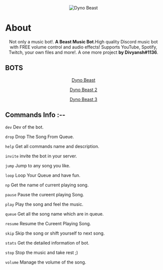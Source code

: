 
<div align = "center">
  
<img src="https://cdn.discordapp.com/attachments/872388989104058408/872389131379040266/Dyno_Beast_1-without-bg.png" alt="Dyno Beast">
  
<div align="left">
<h1>About</h1>
<div align="center">
  
Not only a music bot!. <b>A Beast Music Bot</b>.High quality Discord music bot with FREE volume control and audio effects! Supports YouTube, Spotify, Twitch, your own files and more!. A one more project <b>by Divyansh#1136</b>.
 
  
<div align="left">
<h2> BOTS </h2>
<div align="center">
  
  
  
[Dyno Beast](https://discord.com/oauth2/authorize?client_id=870226869700673556&permissions=137505524544&scope=bot)
  
[Dyno Beast 2](https://discord.com/oauth2/authorize?client_id=870649530616537188&permissions=137505524544&scope=bot)
  
[Dyno Beast 3](https://discord.com/oauth2/authorize?client_id=870662066569089055&permissions=137505524544&scope=bot)
  
  
<div align = 'left'>
  

<h2>Commands Info :--</h2>
  
`dev`
Dev of the bot.
  
`drop`
Drop The Song From Queue.
  
`help`
Get all commands name and description.
  
`invite`
invite the bot in your server.
  
`jump`
Jump to any song you like.
  
`loop`
Loop Your Queue and have fun.
  
`np`
Get the name of current playing song.
  
`pause`
Pause the cureent playing Song.
  
`play`
Play the song and feel the music.
  
`queue`
Get all the song name which are in queue.
  
`resume`
Resume the Cureent Playing Song.
  
`skip`
Skip the song or shift yourself to next song.
  
`stats`
Get the detailed information of bot.
  
`stop`
Stop the music and take rest ;)
  
`volume`
Manage the volume of the song.
